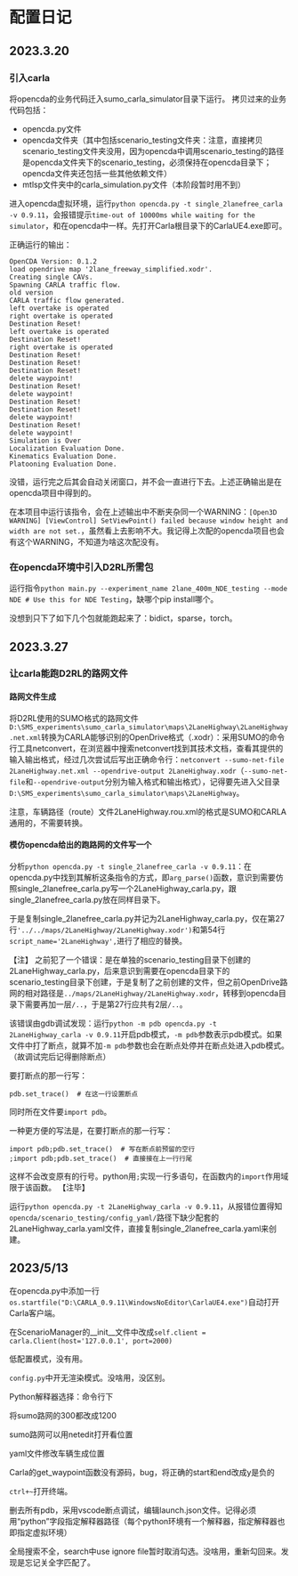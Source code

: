# 配置日记
## 2023.3.20
### 引入carla
将opencda的业务代码迁入sumo_carla_simulator目录下运行。
拷贝过来的业务代码包括：
- opencda.py文件
- opencda文件夹（其中包括scenario_testing文件夹：注意，直接拷贝scenario_testing文件夹没用，因为opencda中调用scenario_testing的路径是opencda文件夹下的scenario_testing，必须保持在opencda目录下；opencda文件夹还包括一些其他依赖文件）
- mtlsp文件夹中的carla_simulation.py文件（本阶段暂时用不到）

进入opencda虚拟环境，运行`python opencda.py -t single_2lanefree_carla -v 0.9.11`，会报错提示`time-out of 10000ms while waiting for the simulator`，和在opencda中一样。先打开Carla根目录下的CarlaUE4.exe即可。

正确运行的输出：
```
OpenCDA Version: 0.1.2
load opendrive map '2lane_freeway_simplified.xodr'.
Creating single CAVs.
Spawning CARLA traffic flow.
old version
CARLA traffic flow generated.
left overtake is operated
right overtake is operated
Destination Reset!
left overtake is operated
Destination Reset!
right overtake is operated
Destination Reset!
Destination Reset!
Destination Reset!
delete waypoint!
Destination Reset!
delete waypoint!
Destination Reset!
Destination Reset!
delete waypoint!
Destination Reset!
delete waypoint!
Simulation is Over
Localization Evaluation Done.
Kinematics Evaluation Done.
Platooning Evaluation Done.
```
没错，运行完之后其会自动关闭窗口，并不会一直进行下去。上述正确输出是在opencda项目中得到的。

在本项目中运行该指令，会在上述输出中不断夹杂同一个WARNING：`[Open3D WARNING] [ViewControl] SetViewPoint() failed because window height and width are not set.`，虽然看上去影响不大。我记得上次配的opencda项目也会有这个WARNING，不知道为啥这次配没有。
### 在opencda环境中引入D2RL所需包
运行指令`python main.py --experiment_name 2lane_400m_NDE_testing --mode NDE # Use this for NDE Testing`，缺哪个pip install哪个。

没想到只下了如下几个包就能跑起来了：bidict，sparse，torch。
## 2023.3.27
### 让carla能跑D2RL的路网文件
#### 路网文件生成
将D2RL使用的SUMO格式的路网文件`D:\SMS_experiments\sumo_carla_simulator\maps\2LaneHighway\2LaneHighway.net.xml`转换为CARLA能够识别的OpenDrive格式（.xodr）：采用SUMO的命令行工具netconvert，在浏览器中搜索netconvert找到其技术文档，查看其提供的输入输出格式，经过几次尝试后写出正确命令行：`netconvert --sumo-net-file 2LaneHighway.net.xml --opendrive-output 2LaneHighway.xodr`（`--sumo-net-file`和`--opendrive-output`分别为输入格式和输出格式），记得要先进入父目录`D:\SMS_experiments\sumo_carla_simulator\maps\2LaneHighway`。

注意，车辆路径（route）文件2LaneHighway.rou.xml的格式是SUMO和CARLA通用的，不需要转换。
#### 模仿opencda给出的跑路网的文件写一个
分析`python opencda.py -t single_2lanefree_carla -v 0.9.11`：在opencda.py中找到其解析这条指令的方式，即`arg_parse()`函数，意识到需要仿照single_2lanefree_carla.py写一个2LaneHighway_carla.py，跟single_2lanefree_carla.py放在同样目录下。

于是复制single_2lanefree_carla.py并记为2LaneHighway_carla.py，仅在第27行`'../../maps/2LaneHighway/2LaneHighway.xodr')`和第54行`script_name='2LaneHighway',`进行了相应的替换。

【注】
之前犯了一个错误：是在单独的scenario_testing目录下创建的2LaneHighway_carla.py，后来意识到需要在opencda目录下的scenario_testing目录下创建，于是复制了之前创建的文件，但之前OpenDrive路网的相对路径是`../maps/2LaneHighway/2LaneHighway.xodr`，转移到opencda目录下需要再加一层`/..`，于是第27行应共有2层`/..`。

该错误由gdb调试发现：运行`python -m pdb opencda.py -t 2LaneHighway_carla -v 0.9.11`开启pdb模式，`-m pdb`参数表示pdb模式。如果文件中打了断点，就算不加`-m pdb`参数也会在断点处停并在断点处进入pdb模式。（故调试完后记得删除断点）

要打断点的那一行写：
```
pdb.set_trace()  # 在这一行设置断点
```
同时所在文件要`import pdb`。

一种更方便的写法是，在要打断点的那一行写：
```
import pdb;pdb.set_trace()  # 写在断点前预留的空行
;import pdb;pdb.set_trace()  # 直接接在上一行行尾
```
这样不会改变原有的行号。python用`;`实现一行多语句，在函数内的`import`作用域限于该函数。
【注毕】

运行`python opencda.py -t 2LaneHighway_carla -v 0.9.11`，从报错位置得知`opencda/scenario_testing/config_yaml/`路径下缺少配套的2LaneHighway_carla.yaml文件，直接复制single_2lanefree_carla.yaml来创建。

## 2023/5/13

在opencda.py中添加一行`os.startfile("D:\CARLA_0.9.11\WindowsNoEditor\CarlaUE4.exe")`自动打开Carla客户端。

在ScenarioManager的__init__文件中改成`self.client = carla.Client(host='127.0.0.1', port=2000)`

低配置模式，没有用。

`config.py`中开无渲染模式。没啥用，没区别。

Python解释器选择：命令行下

将sumo路网的300都改成1200

sumo路网可以用netedit打开看位置

yaml文件修改车辆生成位置

Carla的get_waypoint函数没有源码，bug，将正确的start和end改成y是负的

`ctrl+~`打开终端。

删去所有pdb，采用vscode断点调试，编辑launch.json文件。记得必须用“python”字段指定解释器路径（每个python环境有一个解释器，指定解释器也即指定虚拟环境）

全局搜索不全，search中use ignore file暂时取消勾选。没啥用，重新勾回来。发现是忘记关全字匹配了。